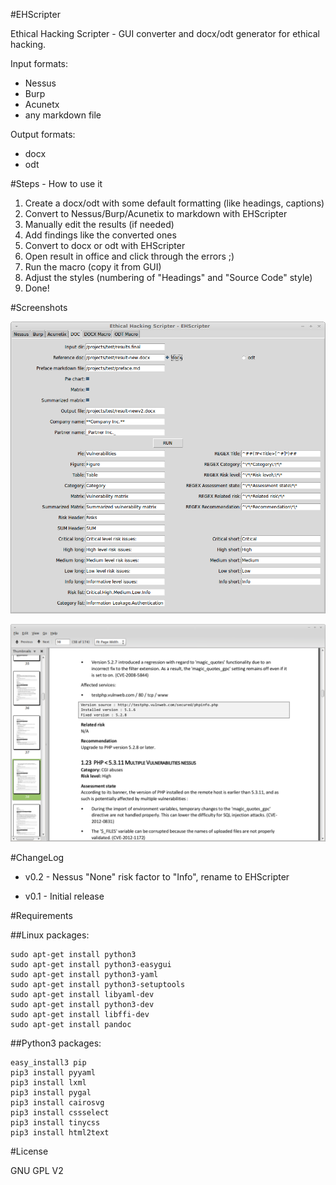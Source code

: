 #EHScripter

Ethical Hacking Scripter - GUI converter and docx/odt generator for ethical hacking.

Input formats:
- Nessus 
- Burp 
- Acunetx
- any markdown file

Output formats:
- docx
- odt


#Steps - How to use it

1. Create a docx/odt with some default formatting (like headings, captions)
2. Convert to Nessus/Burp/Acunetix to markdown with EHScripter
3. Manually edit the results (if needed)
4. Add findings like the converted ones
5. Convert to docx or odt with EHScripter
6. Open result in office and click through the errors ;)
7. Run the macro (copy it from GUI)
8. Adjust the styles (numbering of "Headings" and "Source Code" style)
9. Done!

#Screenshots

![GUI](screenshots/gui.png)

![Result sample](screenshots/sample.png)


#ChangeLog

- v0.2 - Nessus "None" risk factor to "Info", rename to EHScripter

- v0.1 - Initial release

#Requirements

##Linux packages:

    sudo apt-get install python3
    sudo apt-get install python3-easygui
    sudo apt-get install python3-yaml
    sudo apt-get install python3-setuptools
    sudo apt-get install libyaml-dev
    sudo apt-get install python3-dev
    sudo apt-get install libffi-dev
    sudo apt-get install pandoc

##Python3 packages:

    easy_install3 pip
    pip3 install pyyaml
    pip3 install lxml
    pip3 install pygal
    pip3 install cairosvg
    pip3 install cssselect
    pip3 install tinycss
    pip3 install html2text

#License

GNU GPL V2


